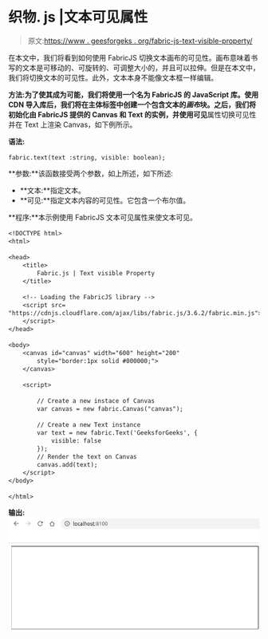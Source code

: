 # 织物. js |文本可见属性

> 原文:[https://www . geesforgeks . org/fabric-js-text-visible-property/](https://www.geeksforgeeks.org/fabric-js-text-visible-property/)

在本文中，我们将看到如何使用 FabricJS 切换文本画布的可见性。画布意味着书写的文本是可移动的、可旋转的、可调整大小的，并且可以拉伸。但是在本文中，我们将切换文本的可见性。此外，文本本身不能像文本框一样编辑。

**方法:**为了使其成为可能，我们将使用一个名为 FabricJS 的 JavaScript 库。使用 CDN 导入库后，我们将在主体标签中创建一个包含文本的*画布*块。之后，我们将初始化由 FabricJS 提供的 Canvas 和 Text 的实例，并使用**可见**属性切换可见性并在 Text 上渲染 Canvas，如下例所示。

**语法:**

```
fabric.text(text :string, visible: boolean); 
```

**参数:**该函数接受两个参数，如上所述，如下所述:

*   **文本:**指定文本。
*   **可见:**指定文本内容的可见性。它包含一个布尔值。

**程序:**本示例使用 FabricJS 文本可见属性来使文本可见。

```
<!DOCTYPE html>
<html>

<head>
    <title>
        Fabric.js | Text visible Property
    </title>

    <!-- Loading the FabricJS library -->
    <script src=
"https://cdnjs.cloudflare.com/ajax/libs/fabric.js/3.6.2/fabric.min.js">
    </script>
</head>

<body>
    <canvas id="canvas" width="600" height="200"
        style="border:1px solid #000000;">
    </canvas>

    <script>

        // Create a new instace of Canvas
        var canvas = new fabric.Canvas("canvas");

        // Create a new Text instance
        var text = new fabric.Text('GeeksforGeeks', {
            visible: false
        });
        // Render the text on Canvas
        canvas.add(text);
    </script>
</body>

</html>
```

**输出:**
![](img/3dcf80106478db353ab1d12fc5801fc8.png)
